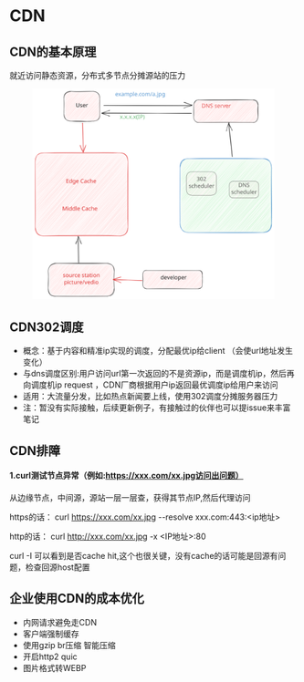 # CDN

## CDN的基本原理

就近访问静态资源，分布式多节点分摊源站的压力

<figure><img src="../../.gitbook/assets/CDN架构.svg" alt="" width="563"><figcaption></figcaption></figure>

## CDN302调度

* 概念：基于内容和精准ip实现的调度，分配最优ip给client （会使url地址发生变化）
* 与dns调度区别:用户访问url第一次返回的不是资源ip，而是调度机ip，然后再向调度机ip request ，CDN厂商根据用户ip返回最优调度ip给用户来访问
* 适用：大流量分发，比如热点新闻要上线，使用302调度分摊服务器压力
* 注：暂没有实际接触，后续更新例子，有接触过的伙伴也可以提issue来丰富笔记

## CDN排障

#### 1.curl测试节点异常（例如:https://xxx.com/xx.jpg访问出问题）

从边缘节点，中间源，源站一层一层查，获得其节点IP,然后代理访问

https的话： curl https://xxx.com/xx.jpg --resolve xxx.com:443:\<ip地址>

http的话： curl http://xxx.com/xx.jpg -x \<IP地址>:80

curl -I 可以看到是否cache hit,这个也很关键，没有cache的话可能是回源有问题，检查回源host配置


## 企业使用CDN的成本优化

* 内网请求避免走CDN
* 客户端强制缓存
* 使用gzip br压缩 智能压缩
* 开启http2 quic
* 图片格式转WEBP
